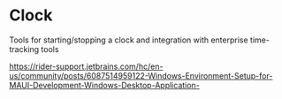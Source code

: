 # Clock
Tools for starting/stopping a clock and integration with enterprise time-tracking tools

https://rider-support.jetbrains.com/hc/en-us/community/posts/6087514959122-Windows-Environment-Setup-for-MAUI-Development-Windows-Desktop-Application-


